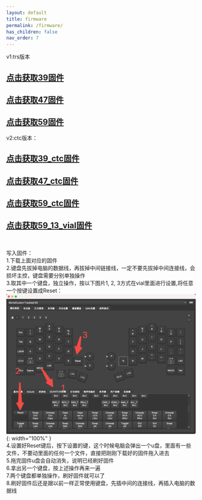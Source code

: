 ```yaml
---
layout: default
title: firmware
permalink: /firmware/
has_children: false
nav_order: 7
---
```

v1:trs版本
## [点击获取39固件](/static/trackball/39-new.uf2)
## [点击获取47固件](/static/trackball/47_vial_3360.uf2)
## [点击获取59固件](/static/trackball/59_trs.uf2)

v2:ctc版本：
## [点击获取39_ctc固件](/static/trackball/39_ctc_vial.uf2)
## [点击获取47_ctc固件](/static/trackball/47_ctc_vial.uf2)
## [点击获取59_ctc固件](/static/trackball/59ctc_vial.uf2)


## [点击获取59_13_vial固件](/static/trackball/59_13_vial.uf2)
<br/>

写入固件：<br/>
1.下载上面对应的固件<br/>
2.键盘先拔掉电脑的数据线，再拔掉中间链接线，一定不要先拔掉中间连接线，会损坏主控，键盘需要分别单独操作<br/>
3.取其中一个键盘，独立操作，按以下图片1, 2, 3方式在vial里面进行设置,将任意一个按键设置成Reset：<br/>
![img](/static/trackball/img.png){: width="100%" }<br/>
4.设置好Reset键后，按下设置的键，这个时候电脑会弹出一个u盘，里面有一些文件，不要动里面的任何一个文件，直接把刚刚下载好的固件拖入进去<br/>
5.拖完固件u盘会自动消失，说明已经刷好固件<br/>
6.拿出另一个键盘，按上述操作再来一遍<br/>
7.两个键盘都单独操作，刷好固件就可以了<br/>
8.刷好固件后还是跟以前一样正常使用键盘，先插中间的连接线，再插入电脑的数据线<br/>